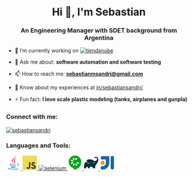 <h1 align="center">Hi 👋, I'm Sebastian</h1>
<h3 align="center">An Engineering Manager with SDET background from Argentina</h3>

- 🔭 I’m currently working on <a href="https://www.tiendanube.com/ingenieria" target="_blank"><img src="https://user-images.githubusercontent.com/12550338/125490413-7348f917-7306-485d-9b6e-f95f1a068808.png" alt="tiendanube" width="10%" height="10%"/></a>

- 💬 Ask me about: **software automation and software testing**

- 📫 How to reach me: **sebastianmsandri@gmail.com**

- 📄 Know about my experiences at [in/sebastiansandri/](https://www.linkedin.com/in/sebastiansandri/)

- ⚡ Fun fact: **I love scale plastic modeling (tanks, airplanes and gunpla)**

<h3 align="left">Connect with me:</h3>
<p align="left">
<a href="https://linkedin.com/in/sebastiansandri" target="blank"><img align="center" src="https://raw.githubusercontent.com/rahuldkjain/github-profile-readme-generator/master/src/images/icons/Social/linked-in-alt.svg" alt="sebastiansandri" height="30" width="40" /></a>
</p>

<h3 align="left">Languages and Tools:</h3>
<p align="left"> 
  <a href="https://www.java.com" target="_blank"> 
    <img src="https://raw.githubusercontent.com/devicons/devicon/master/icons/java/java-original.svg" alt="java" width="40" height="40"/> 
  </a> 
  <a href="https://developer.mozilla.org/en-US/docs/Web/JavaScript" target="_blank"> 
    <img src="https://raw.githubusercontent.com/devicons/devicon/master/icons/javascript/javascript-original.svg" alt="javascript" width="40" height="40"/> 
  </a> 
  <a href="https://www.selenium.dev" target="_blank"> 
   <img src="https://raw.githubusercontent.com/detain/svg-logos/780f25886640cef088af994181646db2f6b1a3f8/svg/selenium-logo.svg" alt="selenium" width="40" height="40"/> 
  </a> 
  <a href="https://cucumber.io" target="_blank"> 
   <img src="https://raw.githubusercontent.com/devicons/devicon/master/icons/cucumber/cucumber-plain.svg" alt="cucumber" width="40" height="40"/> 
  </a> 
  <a href="https://gradle.org" target="_blank"> 
   <img src="https://raw.githubusercontent.com/devicons/devicon/master/icons/gradle/gradle-plain.svg" alt="gradle" width="40" height="40"/> 
  </a> 
  <a href="https://www.jetbrains.com/idea" target="_blank"> 
   <img src="https://raw.githubusercontent.com/devicons/devicon/master/icons/intellij/intellij-original.svg" alt="intellij" width="40" height="40"/> 
  </a> 
</p>



